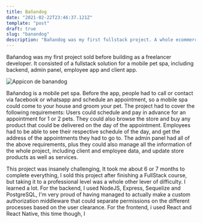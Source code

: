 ```yaml
---
title: Bañandog
date: "2021-02-22T23:46:37.121Z"
template: "post"
draft: true
slug: "banandog"
description: "Bañandog was my first fullstack project. A whole ecommerce solution for a pet spa."
---
```

Bañandog was my first project sold before building as a freelancer developer. It consisted of a fullstack solution for a mobile pet spa, including backend, admin panel, employee app and client app.

<!-- Change banandog icon -->
![Appicon de banandog](/media/banandog.png)

Bañandog is a mobile pet spa. Before the app, people had to call or contact via facebook or whatsapp and schedule an appointment, so a mobile spa could come to your house and groom your pet. The project had to cover the following requirements: Users could schedule and pay in advance for an appointment for 1 or 2 pets. They could also browse the store and buy any product that could be delivered on the day of the appointment. Employees had to be able to see their respective schedule of the day, and get the address of the appointments they had to go to. The admin panel had all of the above requirements, plus they could also manage all the information of the whole project, including client and employee data, and update store products as well as services.

This project was insanely challenging, It took me about 6 or 7 months to complete everything, I sold this project after finishing a FullStack course, but taking it to a professional level was a whole other lever of difficulty. I learned a lot. For the backend, I used NodeJS, Express, Sequelize and PostgreSQL, I'm very proud of having managed to actually make a custom authorization middleware that could separate permissions on the different processes based on the user clearance. For the frontend, i used React and React Native, this time though, I 

<!-- Add screenshots -->